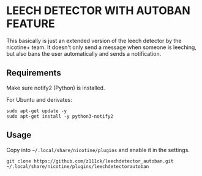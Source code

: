 # LEECH DETECTOR WITH AUTOBAN FEATURE

This basically is just an extended version of the leech detector by the nicotine+ team.
It doesn't only send a message when someone is leeching, but also bans the user automatically and sends a notification.

## Requirements
Make sure notify2 (Python) is installed.

For Ubuntu and derivates:
```
sudo apt-get update -y
sudo apt-get install -y python3-notify2
```

## Usage
Copy into `~/.local/share/nicotine/plugins`
and enable it in the settings.

```
git clone https://github.com/z111ck/leechdetector_autoban.git ~/.local/share/nicotine/plugins/leechdetectorautoban
```
